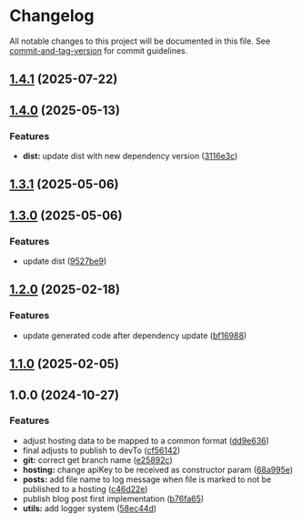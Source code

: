 # Changelog

All notable changes to this project will be documented in this file. See [commit-and-tag-version](https://github.com/absolute-version/commit-and-tag-version) for commit guidelines.

## [1.4.1](https://github.com/trystan2k/publish-blog-post/compare/v1.4.0...v1.4.1) (2025-07-22)

## [1.4.0](https://github.com/trystan2k/publish-blog-post/compare/v1.3.1...v1.4.0) (2025-05-13)


### Features

* **dist:** update dist with new dependency version ([3116e3c](https://github.com/trystan2k/publish-blog-post/commit/3116e3c32763a4a08e45d722a35c188ced507764))

## [1.3.1](https://github.com/trystan2k/publish-blog-post/compare/v1.3.0...v1.3.1) (2025-05-06)

## [1.3.0](https://github.com/trystan2k/publish-blog-post/compare/v1.2.0...v1.3.0) (2025-05-06)


### Features

* update dist ([9527be9](https://github.com/trystan2k/publish-blog-post/commit/9527be9f43c02bb0294974c70ed51cd95347ae8c))

## [1.2.0](https://github.com/trystan2k/publish-blog-post/compare/v1.1.0...v1.2.0) (2025-02-18)


### Features

* update generated code after dependency update ([bf16988](https://github.com/trystan2k/publish-blog-post/commit/bf169888e209565996f17e37967007cb951123e7))

## [1.1.0](https://github.com/trystan2k/publish-blog-post/compare/v1.0.0...v1.1.0) (2025-02-05)

## 1.0.0 (2024-10-27)


### Features

* adjust hosting data to be mapped to a common format ([dd9e636](https://github.com/trystan2k/publish-blog-post/commit/dd9e6368ae1b3521004e4963e82df3395aff0f50))
* final adjusts to publish to devTo ([cf56142](https://github.com/trystan2k/publish-blog-post/commit/cf561424c98c6116033fd1a7bfd16b76f5674760))
* **git:** correct get branch name ([e25892c](https://github.com/trystan2k/publish-blog-post/commit/e25892c907468df88a5b3d56f81818d3082ac7e1))
* **hosting:** change apiKey to be received as constructor param ([68a995e](https://github.com/trystan2k/publish-blog-post/commit/68a995eec7fe287a8735f490212457f94e02c3b2))
* **posts:** add file name to log message when file is marked to not be published to a hosting ([c46d22e](https://github.com/trystan2k/publish-blog-post/commit/c46d22e69b2340ee628b99f3209823b525c34931))
* publish blog post first implementation ([b76fa65](https://github.com/trystan2k/publish-blog-post/commit/b76fa650ec99684bdcf99d54c81ec20426b751c6))
* **utils:** add logger system ([58ec44d](https://github.com/trystan2k/publish-blog-post/commit/58ec44dfa008cd16c9ca47881f20f3fd30f53a0d))
